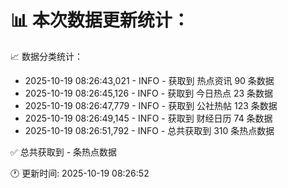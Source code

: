 📊 本次数据更新统计：
==========================

📈 数据分类统计：
- 2025-10-19 08:26:43,021 - INFO - 获取到 热点资讯 90 条数据
- 2025-10-19 08:26:45,126 - INFO - 获取到 今日热点 23 条数据
- 2025-10-19 08:26:47,779 - INFO - 获取到 公社热帖 123 条数据
- 2025-10-19 08:26:49,145 - INFO - 获取到 财经日历 74 条数据
- 2025-10-19 08:26:51,792 - INFO - 总共获取到 310 条热点数据

✅ 总共获取到 - 条热点数据

🕐 更新时间: 2025-10-19 08:26:52
